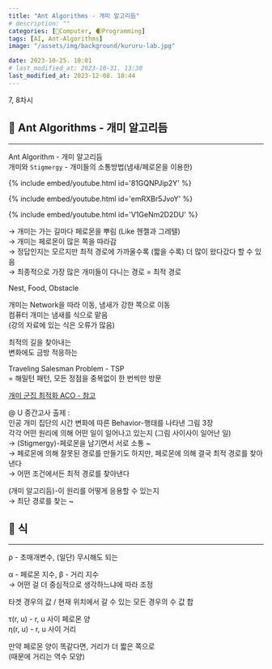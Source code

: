 ```yaml
---
title: "Ant Algorithms - 개미 알고리듬"
# description: ""
categories: [💫Computer, 🌒Programming]
tags: [AI, Ant-Algorithms]
image: "/assets/img/background/kururu-lab.jpg"

date: 2023-10-25. 10:01
# last_modified_at: 2023-10-31. 13:30
last_modified_at: 2023-12-08. 10:44
---
```


7, 8차시  

## 💫 Ant Algorithms - 개미 알고리듬

---

Ant Algorithm - 개미 알고리듬  
개미와 `Stigmergy` - 개미들의 소통방법(냄새/페로몬을 이용한)  

{% include embed/youtube.html id='81GQNPJip2Y' %}

{% include embed/youtube.html id='emRXBr5JvoY' %}

{% include embed/youtube.html id='V1GeNm2D2DU' %}

→ 개미는 가는 길마다 페로몬을 뿌림 (Like 헨젤과 그레텔)  
→ 개미는 페로몬이 많은 쪽을 따라감  
→ 정답인지는 모르지만 최적 경로에 가까울수록 (짧을 수록) 더 많이 왔다갔다 할 수 있음  
→ 최종적으로 가장 많은 개미들이 다니는 경로 = 최적 경로  

Nest, Food, Obstacle  

개미는 Network을 따라 이동, 냄새가 강한 쪽으로 이동  
컴퓨터 개미는 냄새를 식으로 맡음  
(강의 자료에 있는 식은 오류가 많음)  

최적의 길을 찾아내는  
변화에도 금방 적응하는  

Traveling Salesman Problem - TSP  
= 해밀턴 패턴, 모든 정점을 중복없이 한 번씩만 방문  

[개미 군집 최적화 ACO - 참고](https://www.mql5.com/ko/articles/11602)  

@ U 중간고사 출제 :  
인공 개미 집단의 시간 변화에 따른 Behavior-행태를 나타낸 그림 3장  
각각 어떤 원리에 의해 어떤 일이 일어나고 있는지 (그림 사이사이 일어난 일)  
→ (Stigmergy)-페로몬을 남기면서 서로 소통 ~  
→ 페로몬에 의해 잘못된 경로를 만들기도 하지만, 페로몬에 의해 결국 최적 경로를 찾아낸다  
→ 어떤 조건에서든 최적 경로를 찾아낸다  

(개미 알고리듬)-이 원리를 어떻게 응용할 수 있는지  
→ 최단 경로를 찾는 ~  

## 💫 식

---

ρ - 초매개변수, (일단) 무시해도 되는  

α - 페로몬 지수, β - 거리 지수  
→ 어떤 걸 더 중심적으로 생각하느냐에 따라 조정  

타겟 경우의 값 / 현재 위치에서 갈 수 있는 모든 경우의 수 값 합  

τ(r, u) - r, u 사이 페로몬 양  
η(r, u) - r, u 사이 거리  

만약 페로몬 양이 똑같다면, 거리가 더 짧은 쪽으로  
(때문에 거리는 역수 모양)  
